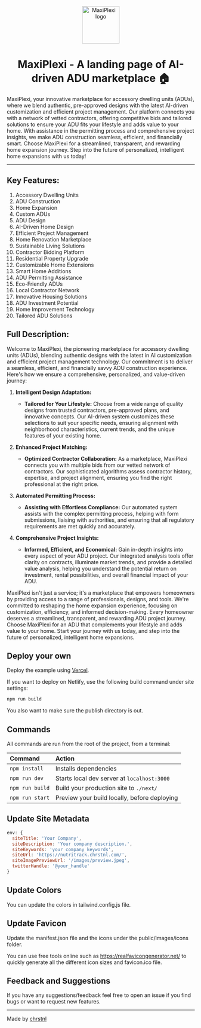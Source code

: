 <div align="center">
  <img alt="MaxiPlexi logo" src="/public/placeholder.svg" width="100" />
</div>

<h1 align="center">
  MaxiPlexi - A landing page of AI-driven ADU marketplace 🏠
</h1>

MaxiPlexi, your innovative marketplace for accessory dwelling units (ADUs), where we blend authentic, pre-approved designs with the latest AI-driven customization and efficient project management. Our platform connects you with a network of vetted contractors, offering competitive bids and tailored solutions to ensure your ADU fits your lifestyle and adds value to your home. With assistance in the permitting process and comprehensive project insights, we make ADU construction seamless, efficient, and financially smart. Choose MaxiPlexi for a streamlined, transparent, and rewarding home expansion journey. Step into the future of personalized, intelligent home expansions with us today!

<hr>

## Key Features:

1. Accessory Dwelling Units
2. ADU Construction
3. Home Expansion
4. Custom ADUs
5. ADU Design
6. AI-Driven Home Design
7. Efficient Project Management
8. Home Renovation Marketplace
9. Sustainable Living Solutions
10. Contractor Bidding Platform
11. Residential Property Upgrade
12. Customizable Home Extensions
13. Smart Home Additions
14. ADU Permitting Assistance
15. Eco-Friendly ADUs
16. Local Contractor Network
17. Innovative Housing Solutions
18. ADU Investment Potential
19. Home Improvement Technology
20. Tailored ADU Solutions

## Full Description:

Welcome to MaxiPlexi, the pioneering marketplace for accessory dwelling units (ADUs), blending authentic designs with the latest in AI customization and efficient project management technology. Our commitment is to deliver a seamless, efficient, and financially savvy ADU construction experience. Here's how we ensure a comprehensive, personalized, and value-driven journey:

1. **Intelligent Design Adaptation:**

    - **Tailored for Your Lifestyle:** Choose from a wide range of quality designs from trusted contractors, pre-approved plans, and innovative concepts. Our AI-driven system customizes these selections to suit your specific needs, ensuring alignment with neighborhood characteristics, current trends, and the unique features of your existing home.

2. **Enhanced Project Matching:**

    - **Optimized Contractor Collaboration:** As a marketplace, MaxiPlexi connects you with multiple bids from our vetted network of contractors. Our sophisticated algorithms assess contractor history, expertise, and project alignment, ensuring you find the right professional at the right price.

3. **Automated Permitting Process:**

    - **Assisting with Effortless Compliance:** Our automated system assists with the complex permitting process, helping with form submissions, liaising with authorities, and ensuring that all regulatory requirements are met quickly and accurately.

4. **Comprehensive Project Insights:**
    - **Informed, Efficient, and Economical:** Gain in-depth insights into every aspect of your ADU project. Our integrated analysis tools offer clarity on contracts, illuminate market trends, and provide a detailed value analysis, helping you understand the potential return on investment, rental possibilities, and overall financial impact of your ADU.

MaxiPlexi isn't just a service; it's a marketplace that empowers homeowners by providing access to a range of professionals, designs, and tools. We're committed to reshaping the home expansion experience, focusing on customization, efficiency, and informed decision-making. Every homeowner deserves a streamlined, transparent, and rewarding ADU project journey. Choose MaxiPlexi for an ADU that complements your lifestyle and adds value to your home. Start your journey with us today, and step into the future of personalized, intelligent home expansions.

## Deploy your own

Deploy the example using [Vercel](https://vercel.com?utm_source=github&utm_medium=readme&utm_campaign=next-example).

If you want to deploy on Netlify, use the following build command under site settings:

```bash
npm run build
```

You also want to make sure the publish directory is out.

## Commands

All commands are run from the root of the project, from a terminal:

| Command         | Action                                       |
| :-------------- | :------------------------------------------- |
| `npm install`   | Installs dependencies                        |
| `npm run dev`   | Starts local dev server at `localhost:3000`  |
| `npm run build` | Build your production site to `./next/`      |
| `npm run start` | Preview your build locally, before deploying |

## Update Site Metadata

```js
env: {
  siteTitle: 'Your Company',
  siteDescription: 'Your company description.',
  siteKeywords: 'your company keywords',
  siteUrl: 'https://nutritrack.chrstnl.com/',
  siteImagePreviewUrl: '/images/preview.jpeg',
  twitterHandle: '@your_handle'
}
```

## Update Colors

You can update the colors in tailwind.config.js file.

## Update Favicon

Update the manifest.json file and the icons under the public/images/icons folder.

You can use free tools online such as https://realfavicongenerator.net/ to quickly generate all the different icon sizes and favicon.ico file.

## Feedback and Suggestions

If you have any suggestions/feedback feel free to open an issue if you find bugs or want to request new features.

---

Made by [chrstnl](https://chrstnl.com/)

